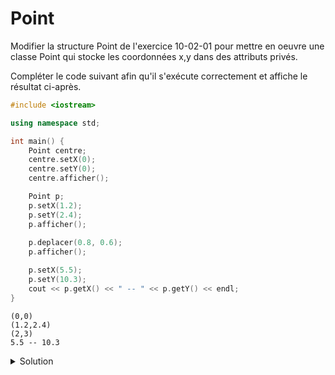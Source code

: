 # Point

Modifier la structure Point de l'exercice 10-02-01 
pour mettre en oeuvre une classe Point qui stocke les coordonnées x,y dans des 
attributs privés. 

Compléter le code suivant afin qu'il s'exécute correctement et affiche le résultat ci-après.

~~~cpp
#include <iostream>

using namespace std;

int main() {
    Point centre;
    centre.setX(0);
    centre.setY(0);
    centre.afficher();

    Point p;
    p.setX(1.2);
    p.setY(2.4);
    p.afficher();
    
    p.deplacer(0.8, 0.6);
    p.afficher();

    p.setX(5.5);
    p.setY(10.3);
    cout << p.getX() << " -- " << p.getY() << endl;
}
~~~

~~~text
(0,0)
(1.2,2.4)
(2,3)
5.5 -- 10.3
~~~


<details>
<summary>Solution</summary>

~~~cpp
#include <iostream>
#include <cstdlib>
#include <utility>

using namespace std;

class Point {
    double x, y;
public:
    void setX(double x);
    void setY(double y);
    
    double getX() const;
    double getY() const;
    
    void deplacer(double dx, double dy);
    void afficher() const;
};

void Point::setX(double x){
    this->x = x;
}

void Point::setY(double y){
    this->y = y;
}

double Point::getX() const {
    return this->x;
}

double Point::getY() const {
    return this->y;
}

void Point::deplacer(double dx, double dy) {
    x += dx;
    y += dy;
}

void Point::afficher() const {
    cout << "(" << x << "," << y << ")" << endl;
}

int main() {
    Point centre;
    centre.setX(0);
    centre.setY(0);
    centre.afficher();

    Point p;
    p.setX(1.2);
    p.setY(2.4);
    p.afficher();
    
    p.deplacer(0.8, 0.6);
    p.afficher();

    p.setX(5.5);
    p.setY(10.3);
    cout << p.getX() << " -- " << p.getY() << endl;
}
~~~



</details>
